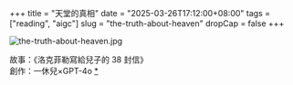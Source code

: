 +++
title = "天堂的真相"
date = "2025-03-26T17:12:00+08:00"
tags = ["reading", "aigc"]
slug = "the-truth-about-heaven"
dropCap = false
+++

![the-truth-about-heaven.jpg](/images/the-truth-about-heaven.jpg)

故事：《洛克菲勒寫給兒子的 38 封信》  
創作：一休兒×GPT-4o [*](https://reuixiy.notion.site/1c3c9131ed4f80eab054d3dfdc138fd2)